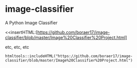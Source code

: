 # image-classifier
A Python Image Classifier

<<insertHTML:[https://github.com/boraer17/image-classifier/blob/master/Image%20Classifier%20Project.html]

etc, etc, etc

```{r, echo=FALSE}
htmltools::includeHTML("https://github.com/boraer17/image-classifier/blob/master/Image%20Classifier%20Project.html")
```
